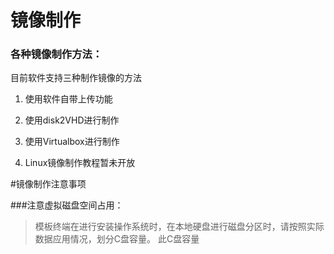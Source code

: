 # 镜像制作

### 各种镜像制作方法：

目前软件支持三种制作镜像的方法

1. 使用软件自带上传功能

1. 使用disk2VHD进行制作

1. 使用Virtualbox进行制作

1. Linux镜像制作教程暂未开放



#镜像制作注意事项

###注意虚拟磁盘空间占用：

>模板终端在进行安装操作系统时，在本地硬盘进行磁盘分区时，请按照实际数据应用情况，划分C盘容量。
此C盘容量

